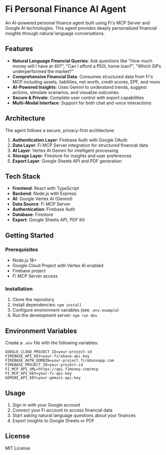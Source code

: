 # Fi Personal Finance AI Agent

An AI-powered personal finance agent built using Fi's MCP Server and Google AI technologies. This agent provides deeply personalized financial insights through natural language conversations.

## Features

- **Natural Language Financial Queries**: Ask questions like "How much money will I have at 40?", "Can I afford a ₹50L home loan?", "Which SIPs underperformed the market?"
- **Comprehensive Financial Data**: Consumes structured data from Fi's MCP including assets, liabilities, net worth, credit scores, EPF, and more
- **AI-Powered Insights**: Uses Gemini to understand trends, suggest actions, simulate scenarios, and visualize outcomes
- **Secure & Private**: Complete user control with export capabilities
- **Multi-Modal Interface**: Support for both chat and voice interactions

## Architecture

The agent follows a secure, privacy-first architecture:

1. **Authentication Layer**: Firebase Auth with Google OAuth
2. **Data Layer**: Fi MCP Server integration for structured financial data
3. **AI Layer**: Vertex AI Gemini for intelligent processing
4. **Storage Layer**: Firestore for insights and user preferences
5. **Export Layer**: Google Sheets API and PDF generation

## Tech Stack

- **Frontend**: React with TypeScript
- **Backend**: Node.js with Express
- **AI**: Google Vertex AI (Gemini)
- **Data Source**: Fi MCP Server
- **Authentication**: Firebase Auth
- **Database**: Firestore
- **Export**: Google Sheets API, PDF Kit

## Getting Started

### Prerequisites

- Node.js 18+
- Google Cloud Project with Vertex AI enabled
- Firebase project
- Fi MCP Server access

### Installation

1. Clone the repository
2. Install dependencies: `npm install`
3. Configure environment variables (see `.env.example`)
4. Run the development server: `npm run dev`

## Environment Variables

Create a `.env` file with the following variables:

```
GOOGLE_CLOUD_PROJECT_ID=your-project-id
FIREBASE_API_KEY=your-firebase-api-key
FIREBASE_AUTH_DOMAIN=your-project.firebaseapp.com
FIREBASE_PROJECT_ID=your-project-id
FI_MCP_API_URL=https://api.fimoney.com/mcp
FI_MCP_API_KEY=your-fi-api-key
GEMINI_API_KEY=your-gemini-api-key
```

## Usage

1. Sign in with your Google account
2. Connect your Fi account to access financial data
3. Start asking natural language questions about your finances
4. Export insights to Google Sheets or PDF

## License

MIT License
